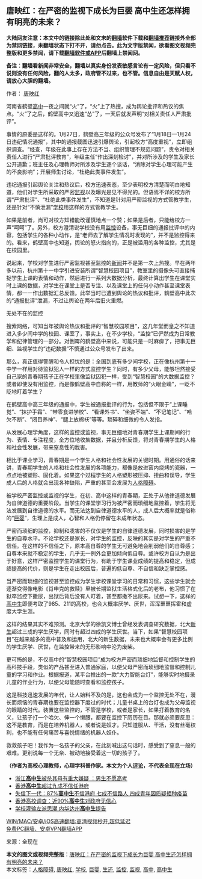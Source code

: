  <h2>唐映红：在严密的监视下成长为巨婴 高中生还怎样拥有明亮的未来？</h2> <p class="notice"><b>大陆网友注意：本文中的链接除此处和文末的<a href="https://github.com/bannedbook/fanqiang" >翻墙</a>软件下载和<a href="https://github.com/killgcd/justmysocks/blob/master/README.md">翻墙推荐</a>链接外全部为禁网链接，未翻墙状态下打不开，请勿点击。此为文字版禁闻，欲看图文视频完整版和更多禁闻，请下载<a href="https://github.com/bannedbook/fanqiang">翻墙软件或APP</a>后翻墙上禁闻网。</p><p>备注：翻墙看新闻非常安全，翻墙以真实身份发表敏感言论有一定风险，但只看不说则没有任何风险，翻的人太多，政府管不过来，也不管。信息自由是天赋人权，请放心大胆的翻墙。</b></p>  <div class="entry"> <p>作者： <a href="https://www.bannedbook.org/bnews/tag/%e5%94%90%e6%98%a0%e7%ba%a2/" class="st_tag internal_tag" rel="tag" title="标签 唐映红 下的日志">唐映红</a></p> <p>河南省鹤壁<a href="https://www.bannedbook.org/bnews/tag/%E9%AB%98%E4%B8%AD/" class="st_tag internal_tag" rel="tag" title="标签 高中 下的日志">高中</a>一夜之间就“火”了，“火”上了热搜，成为舆论批评和热议的焦点。“火”了之后，鹤壁高中又迅速“怂”了，一天后就发声明“对相关责任人严肃批评”。</p> <p>事情的原委是这样的。1月27日，鹤壁高三年级的公众号发布了“1月18日—1月24日违纪情况通报”，其中的通报截图迅速引爆舆论，引起校方“高度重视”，立即组织调查。“经查，年级在此事上存在方法不当、组织管理不规范问题”，责令对相关责任人进行“严肃批评教育”，年级主任“作出深刻检讨”，并对所涉及的学生及家长公开道歉；班主任及心理教师对所涉及学生逐个谈话，“消除对学生心理可能产生的不良影响”；开展师生讨论，“杜绝此类事件发生”。</p> <p>违纪通报引起舆论关注和热议后，校方迅速表态，至少表明校方清楚而明白地知道，他们对学生所采取的严密<a href="https://www.bannedbook.org/bnews/tag/%E7%9B%91%E8%A7%86/" class="st_tag internal_tag" rel="tag" title="标签 监视 下的日志">监视</a>以及曝光是见不得光的。但语焉不详的校方所谓“严肃批评”、“杜绝此类事件发生”，不知道是针对用严密监视的方式管教学生，还是针对“不慎泄漏”<a href="https://www.bannedbook.org/bnews/tag/%e5%ad%a6%e6%a0%a1/" class="st_tag internal_tag" rel="tag" title="标签 学校 下的日志">学校</a>用这样的方式管教学生。</p> <p>如果是前者，尚可对校方知错能改谨慎地点一个赞；如果是后者，只能给校方一声“呵呵”了。另外，校方澄清说学校没有用<a href="https://www.bannedbook.org/bnews/tag/%e7%9b%91%e6%8e%a7/" class="st_tag internal_tag" rel="tag" title="标签 监控 下的日志">监控</a>设备，事无巨细的通报批评中的内容，包括学生的各种小动作，是“老师去了解学生情况时发现的”，并不是监控得来的。看来，鹤壁高中也知道，舆论的怒火指向的，正是被滥用的各种监控，尤其是在校园里。</p>  <p>说起来，学校对学生进行严密监视甚至监控的<span class='wp_keywordlink_affiliate'><a href="https://www.bannedbook.org/" title="新闻">新闻</a></span>并不是第一次上热搜。早在两年多以前，杭州第十一中学引进安装所谓“智慧校园项目”，教室里的摄像头可直接捕捉学生上课的表情和动作，然后进行一系列大数据分析，最终计算出学生在课堂实时上课的数据，对学生在课堂上是否专注、以及课堂上的任何小动作甚至课堂表情，都一一作出数据汇总反馈。此举当时已遭到舆论的热议和批评，鹤壁高中此次的“通报批评”泄漏，不过让舆论在两年后旧火重燃。</p> <p>无处不在的监控</p> <p>搜索网络，可知当年被舆论热议和批评的“智慧校园项目”，这几年堂而皇之不知道进入多少间中学的校园、课室了，事实上，在不少学校，“监控”已俨然成为日常教学和纪律管理的一部分。对倒霉的鹤壁高中来说，可能只是一时麻痹了，把事无巨细、监视学生的“违纪数据”不慎通过公众号发布了出来。</p> <p>那么，真正值得警醒和令人担忧的是：全国到底有多少间学校，正在像杭州第十一中学一样用对待监狱犯人一样的方式监控学生？同时，有多少父母，能够坦然接受自己家的青春期孩子正在学校里像监狱囚犯一样，受到“智慧校园”的大数据监控？或者即使没有用监控，而是像鹤壁高中自称的一样，用教师的“火眼金睛”，一眨不眨地盯着学生？</p> <p>在鹤壁高中高三年级的通报中，学生被通报批评的行为，包括但不限于“上课睡觉”、“抹护手霜”、“带零食进学校”、“看课外书”、“坐姿不端”、“不记笔记”、“哈欠不断”、“闭目养神”、“腿上放棉袄”等等。琐碎和细微的令人发指。</p>  <p>从发展心理学角度，这样的监控或监视，事无巨细地对青春期学生上课期间的行为、表情、专注程度，全方位地收集数据，并且分析反馈，将对青春期学生的人格和社会性发展，带来窒息性的戕害。</p> <p>相比于课业学习，青春期是一个学生人格和社会性发展的关键时期。用通俗的话来讲，青春期学生的人格和社会性发展的各项能力，都像是放进窑内烧烤的瓷器，一点点地被塑形、固化着。如果这个过程学生的人格塑形被压抑、扭曲和误导，学生成人后的人格就会出现各种缺陷，严重的甚至会发展为<a href="https://www.bannedbook.org/bnews/tag/%e4%ba%ba%e6%a0%bc%e9%9a%9c%e7%a2%8d/" class="st_tag internal_tag" rel="tag" title="标签 人格障碍 下的日志">人格障碍</a>。</p> <p>被学校严密监控或监视的学生，在初、高中这样的青春期，正处于从他律道德发展为自律道德的重要阶段。当学生的课堂学习行为被严密而琐细地监控着，学生将无法发展到自律道德的水平。而无法达到自律道德水平的人，成人后大概率就是俗称的“<a href="https://www.bannedbook.org/bnews/tag/%E5%B7%A8%E5%A9%B4/" class="st_tag internal_tag" rel="tag" title="标签 巨婴 下的日志">巨婴</a>”，生理上是成人，心智和人格仍停留在未成年状态。</p> <p>严密而琐细的监控，抑制和戕害的不仅仅是学生的自律道德发展，同时损害的是学生的自尊水平。不论学校还是家长，对学生的监控，反映的其实是对学生的严重不信任。在这样的不信任之下，原本高自尊的学生无可避免地会削弱他们的自尊感；自尊本来就不稳定的学生，几乎无一例外会更加倾向低自尊。或许校方自认为是出于好意，这样严密监控学生的课堂行为，有助于学生课业成绩的提高和稳定，但成绩提高的代价，则是学生在走出校园后，普遍的低自尊、不自信和缺乏掌控感。</p> <p>当严密而琐细的监视甚至监控成为学生学校课堂学习的日常和习惯，这些学生就会逐渐变得像电影《肖申克的救赎》里被长期监狱生活格式化后的老布，他习惯了在狱卒监控下撒尿，出狱后背后没有人盯着，甚至都撒不出尿来。试想一下，这样的<a href="https://www.bannedbook.org/bnews/tag/%E9%AB%98%E4%B8%AD%E7%94%9F/" class="st_tag internal_tag" rel="tag" title="标签 高中生 下的日志">高中生</a>即便考取了985、211的高校，也会大概率厌学、厌世，浑浑噩噩挥霍和虚度大学生涯。</p>  <p>这样的结果其实不难预测。北京大学的徐凯文博士曾经发表调查研究数据，北大<span class='wp_keywordlink'><a href="https://www.bannedbook.org/forum2/topic1642.html" title="正见网《新生》" target="_blank">新生</a></span>超过三成的学生厌学，同时有超过四成的学生厌世。当下，如果“智慧校园项目”在越来越多的高中普及和运用，北大的新生数据，未来也大概率会有更多比例的学生厌学、厌世，在监控带来的无形影响中沦为废柴。</p> <p>更可怖的是，不仅高中的“智慧校园项目”成为校方严密而琐细地监督和控制学生的高科技手段，类似的产品甚至进入普通家庭，以便父母严密而琐细地监督和控制儿童的学习和作业。根据报道，某平台推出的一款“大力智能台灯”，能够实时地摄录儿童的作业行为，以便父母能随时查看和监控孩子。</p> <p>这是科技迅速发展的年代，让人始料不及的是，这也会成为一个监控无处不在，漫长而烦恼的青春期也要在监控器下度过的时代；儿童书桌上的台灯也成为父母监视的眼睛的时代。装置这些监控的，不管是学校，或者是家长，如果打着教育的名义，让孩子打一个哈欠、伸一个懒腰，都要在监控下历历在目。那就必须要反思：这不是教育，而是在培养机器人，或者说是奴才。只知道服从、干活，没有丝毫权利，也不能有任何痛苦与喜悦情绪的机器人奴仆。</p> <p>救救孩子吧！我作为一名孩子的父亲，在此刻喊出这句话时，感受到了窒息一般的艰难。更别说每一个无奈、被动地接受着这一切的孩子了。</p> <p><strong>（作者为高校心理教师，心理学科普作家。本文为个人<span class='wp_keywordlink_affiliate'><a href="https://www.bannedbook.org/bnews/comments/" title="新闻评论" target="_blank">评论</a></span>，不代表全现在立场）</strong></p>  <ul class='op-related-articles' title='相关阅读'> <li><a href='https://www.bannedbook.org/bnews/baitai/20210116/1468757.html' target='_blank'>浙江<b>高中生</b>被杀其母有重大嫌疑 ：男生不愿高考</a></li> <li><a href='https://www.bannedbook.org/bnews/comments/20210104/1460897.html' target='_blank'>香港<b>高中生</b>超过九成不信任港府</a></li> <li><a href='https://www.bannedbook.org/bnews/cnnews/hknews/20210104/1460788.html' target='_blank'>失信下一代：87%<b>高中生</b>不信港府 七成不信路人 四成青年因质疑拒种疫苗</a></li> <li><a href='https://www.bannedbook.org/bnews/baitai/20210103/1460286.html' target='_blank'>香港高校调查：近90%<b>高中生</b>对政府无信心</a></li> <li><a href='https://www.bannedbook.org/bnews/cnnews/20201228/1456481.html' target='_blank'>学校灌输左派思潮 内华达州<b>高中生</b>提告</a></li> </ul> <p class="texttj"> <a href="https://github.com/bannedbook/fanqiang/wiki/V2ray%E6%9C%BA%E5%9C%BA" target="_blank">WIN/MAC/安卓/iOS高速翻墙:高清视频秒开,超低延迟</a><br/> <a href="https://github.com/bannedbook/fanqiang/wiki/%E7%A6%81%E9%97%BB%E7%BD%91%E5%AE%89%E5%8D%93%E7%BF%BB%E5%A2%99%E6%96%B0%E9%97%BBAPP" target="_blank">免费PC翻墙、安卓VPN翻墙APP</a></p><p> 来源：全现在 </p><a name='sharetosocial'></a>       <div><b>本文的图文或视频完整版</b>：<a href='https://www.bannedbook.org/bnews/comments/20210130/1477776.html'>唐映红：在严密的监视下成长为巨婴 高中生还怎样拥有明亮的未来？</a></div>  </div><!--END ENTRY--> <div class="postfooter"> <div>本文标签：<a href="https://www.bannedbook.org/bnews/tag/%e4%ba%ba%e6%a0%bc%e9%9a%9c%e7%a2%8d/" rel="tag">人格障碍</a>, <a href="https://www.bannedbook.org/bnews/tag/%e5%94%90%e6%98%a0%e7%ba%a2/" rel="tag">唐映红</a>, <a href="https://www.bannedbook.org/bnews/tag/%e5%ad%a6%e6%a0%a1/" rel="tag">学校</a>, <a href="https://www.bannedbook.org/bnews/tag/%E5%B7%A8%E5%A9%B4/" rel="tag">巨婴</a>, <a href="https://www.bannedbook.org/bnews/tag/%E7%94%9F%E8%BF%98/" rel="tag">生还</a>, <a href="https://www.bannedbook.org/bnews/tag/%e7%9b%91%e6%8e%a7/" rel="tag">监控</a>, <a href="https://www.bannedbook.org/bnews/tag/%E7%9B%91%E8%A7%86/" rel="tag">监视</a>, <a href="https://www.bannedbook.org/bnews/tag/%E9%AB%98%E4%B8%AD/" rel="tag">高中</a>, <a href="https://www.bannedbook.org/bnews/tag/%E9%AB%98%E4%B8%AD%E7%94%9F/" rel="tag">高中生</a></div>  </div><!--END POSTFOOTER--> 